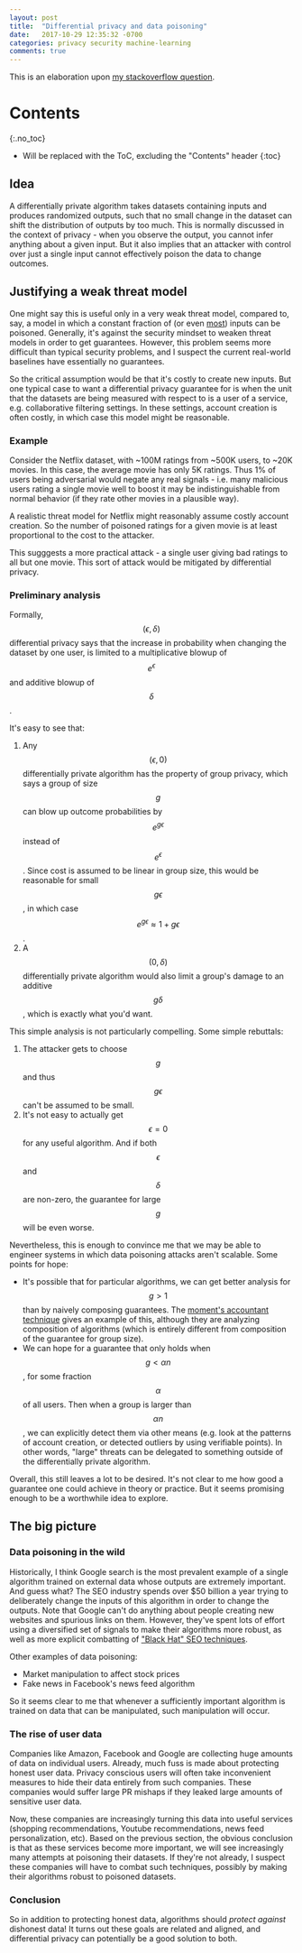 ```yaml
---
layout: post
title:  "Differential privacy and data poisoning"
date:   2017-10-29 12:35:32 -0700
categories: privacy security machine-learning
comments: true
---
```


This is an elaboration upon [my stackoverflow question](https://cstheory.stackexchange.com/questions/39350/differential-privacy-and-data-poisoning).

# Contents
{:.no_toc}

* Will be replaced with the ToC, excluding the "Contents" header
{:toc}

## Idea

A differentially private algorithm takes datasets containing inputs and produces randomized outputs, such that no small change in the dataset can shift the distribution of outputs by too much.
This is normally discussed in the context of privacy - when you observe the output, you cannot infer anything about a given input.
But it also implies that an attacker with control over just a single input cannot effectively poison the data to change outcomes.

## Justifying a weak threat model

One might say this is useful only in a very weak threat model, compared to, say, a model in which a constant fraction of (or even [most][1]) inputs can be poisoned.
Generally, it's against the security mindset to weaken threat models in order to get guarantees.
However, this problem seems more difficult than typical security problems, and I suspect the current real-world baselines have essentially no guarantees.

So the critical assumption would be that it's costly to create new inputs.
But one typical case to want a differential privacy guarantee for is when the unit that the datasets are being measured with respect to is a user of a service, e.g. collaborative filtering settings.
In these settings, account creation is often costly, in which case this model might be reasonable.

### Example

Consider the Netflix dataset, with ~100M ratings from ~500K users, to ~20K movies.
In this case, the average movie has only 5K ratings.
Thus 1% of users being adversarial would negate any real signals - i.e. many malicious users rating a single movie well to boost it may be indistinguishable from normal behavior (if they rate other movies in a plausible way).

A realistic threat model for Netflix might reasonably assume costly account creation.
So the number of poisoned ratings for a given movie is at least proportional to the cost to the attacker.

This sugggests a more practical attack - a single user giving bad ratings to all but one movie.
This sort of attack would be mitigated by differential privacy.

### Preliminary analysis

Formally, $$(\epsilon, \delta)$$ differential privacy says that the increase in probability when changing the dataset by one user, is limited to a multiplicative blowup of $$e^{\epsilon}$$ and additive blowup of $$\delta$$.

It's easy to see that:
1. Any $$(\epsilon, 0)$$ differentially private algorithm has the property of group privacy, which says a group of size $$g$$ can blow up outcome probabilities by $$e^{g\epsilon}$$ instead of $$e^\epsilon$$.
  Since cost is assumed to be linear in group size, this would be reasonable for small $$g\epsilon$$, in which case $$e^{g\epsilon} \approx 1 + g\epsilon$$.
2. A $$(0, \delta)$$ differentially private algorithm would also limit a group's damage to an additive $$g\delta$$, which is exactly what you'd want.

This simple analysis is not particularly compelling.  Some simple rebuttals:
1. The attacker gets to choose $$g$$ and thus $$g\epsilon$$ can't be assumed to be small.
2. It's not easy to actually get $$\epsilon = 0$$ for any useful algorithm.
And if both $$\epsilon$$ and $$\delta$$ are non-zero, the guarantee for large $$g$$ will be even worse.

Nevertheless, this is enough to convince me that we may be able to engineer systems in which data poisoning attacks aren't scalable.
Some points for hope:

- It's possible that for particular algorithms, we can get better analysis for $$g > 1$$ than by naively composing guarantees.
  The [moment's accountant technique][2] gives an example of this, although they are analyzing composition of algorithms (which is entirely different from composition of the guarantee for group size).
- We can hope for a guarantee that only holds when $$g < \alpha n$$, for some fraction $$\alpha$$ of all users.
  Then when a group is larger than $$\alpha n$$, we can explicitly detect them via other means (e.g. look at the patterns of account creation, or detected outliers by using verifiable points).
  In other words, "large" threats can be delegated to something outside of the differentially private algorithm.

Overall, this still leaves a lot to be desired.
It's not clear to me how good a guarantee one could achieve in theory or practice.
But it seems promising enough to be a worthwhile idea to explore.

## The big picture

### Data poisoning in the wild

Historically, I think Google search is the most prevalent example of a single algorithm trained on external data whose outputs are extremely important.
And guess what?
The SEO industry spends over $50 billion a year trying to deliberately change the inputs of this algorithm in order to change the outputs.
Note that Google can't do anything about people creating new websites and spurious links on them.
However, they've spent lots of effort using a diversified set of signals to make their algorithms more robust, as well as more explicit combatting of ["Black Hat" SEO techniques][3].

Other examples of data poisoning:
- Market manipulation to affect stock prices
- Fake news in Facebook's news feed algorithm

So it seems clear to me that whenever a sufficiently important algorithm is trained on data that can be manipulated, such manipulation will occur.

### The rise of user data

Companies like Amazon, Facebook and Google are collecting huge amounts of data on individual users.
Already, much fuss is made about protecting honest user data.
Privacy conscious users will often take inconvenient measures to hide their data entirely from such companies.
These companies would suffer large PR mishaps if they leaked large amounts of sensitive user data.

Now, these companies are increasingly turning this data into useful services (shopping recommendations, Youtube recommendations, news feed personalization, etc).
Based on the previous section, the obvious conclusion is that as these services become more important, we will see increasingly many attempts at poisoning their datasets.
If they're not already, I suspect these companies will have to combat such techniques, possibly by making their algorithms robust to poisoned datasets.

### Conclusion

So in addition to protecting honest data, algorithms should *protect against* dishonest data!
It turns out these goals are related and aligned, and differential privacy can potentially be a good solution to both.



  [1]: https://arxiv.org/abs/1611.02315
  [2]: https://arxiv.org/pdf/1607.00133.pdf
  [3]: http://www.wordstream.com/black-hat-seo
